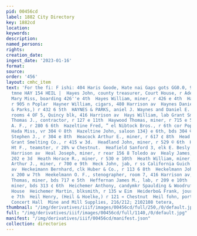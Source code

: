 ```yaml
---
pid: 00456cd
label: 1882 City Directory
key: 1882cd
location: 
keywords: 
description: 
named_persons: 
rights: 
creation_date: 
ingest_date: '2023-01-16'
format: 
source: 
order: '456'
layout: cmhc_item
text: 'For the fi: F ishi: 404 Haris Goode, Hate nai Gaps gots GG0.0, 918018 & CO.
  tmne HAY 154 HEIL |  Hayes John, county treasurer, Court House, r Adelaide, Colo  Hayes
  Mary Miss, boarding 426''e 4th  Hayes William, miner, r 426 e 4th  Hayes —, mining,
  r 905 n Poplar  Hayner William, cigars, 480 Harrison av  Haynes Daniel J, se nes
  & Parks,) r 432 6 5th  HAYNES & PARKS, aniel J. Waynes and Daniel E. Parks,) lawyers,
  rooms 4 OF 5, Quincy blk, 416 Harrison av  Hays William, lab Grant Smelter  Hayward
  Thomas J., contractor, r 127 e 11th  Haywood Thomas, miner, r 715 e 5th  Hazeltine
  A. F., r 280 6 6th  Hazeltine Fred, ” el Nibtock Bros., r 6th cor Poplar  Hazeltine
  Hada Miss, vr 304 © 8th  Hazeltine John, saloon 134} e 6th, bds 304 © 8th  Hazeltine
  Stephen J., r 304 e 8th  Heacock Arthur E., miner, r 617 ¢ 8th  Head Henry, bkkpr
  Grant Smelting Co., r 415 w 3d.  Headland John, miner, r 529 © 6th  Headiee Dwig!
  Ht F., teamster, r 28% w Chestnut.  Heafield Sanford 3, elk E. Besly & Co., r 2223
  Harrison av  Heal Joseph, miner, r rear 156 8 Toledo av  Healy James, miner, bds
  202 e 3d  Heath Horace R., miner, r 530 e 10th  Heath William, miner, r 508 e 4th  Hebbard
  Arthur J., miner, r 700 e 9th  Heck John, jab, r ss California Guich foot Harrison
  av  Heckeimann Bernhard, clk Huber & Co., r 113 6 8th  Heckelmann John A., assayer,
  x 200 w 7th  Heekelmann O. F., stenographer, room 7, 416 Harrison av, r 200 w 7th  Heery
  Thomas, miner, bds 717 e 5th  Heffernan James M., lab, r 209 e 10th  Heffron Lawrence,
  miner, bds 313 ¢ 6th  Heichemer Anthony, candymkr Spaulding & Woodruff, r Man sion
  House  Heichemer Martin, blksmith, r 135 w Eim  Heiderbo& Frank, journalist, r 425
  e 7th  Heil Henry, (Heil & Hoelke,) r 121 « Chestnut  Heil fohn, porter Corbonate
  Concert Hall  Mine and Mill Supplies, 216/212; 2102108 tetera,                        '
thumbnail: "/img/derivatives/iiif/images/00456cd/full/250,/0/default.jpg"
full: "/img/derivatives/iiif/images/00456cd/full/1140,/0/default.jpg"
manifest: "/img/derivatives/iiif/00456cd/manifest.json"
collection: directories
---
```

